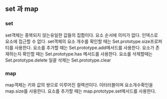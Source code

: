 ## set 과 map

### set

set객체는 중복되지 않는유일한 값들의 집합이다.
요소 순서에 의미가 없다.
인덱스로 요소에 접근할 수 없다.
set객체의 요소 개수를 확인할 때는 Set.prototype.size프로퍼티를 사용한다.
요소를 추가할 때는 Set.prototype.add메서드를 사용한다.
요소가 존재하는지 확인할 때는 Set.prototype.has 메서드를 사용한다.
요소를 삭제할때는 Set.prototype.delete 일괄 삭제는 Set.prototype.clear

### map

map객체는 키와 값의 쌍으로 이루어진 컬렉션이다.
이터러블이며 요소개수확인을 map.size를 사용한다.
요소를 추가할 때는 map.prototype.set메서드를 사용한다.
